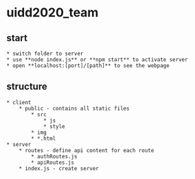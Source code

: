# uidd2020_team

## start
    * switch folder to server
    * use **node index.js** or **npm start** to activate server
    * open **localhost:[port]/[path]** to see the webpage

## structure
    * client
        * public - contains all static files
            * src
                * js
                * style
            * img
            * *.html
    * server
        * routes - define api content for each route
            * authRoutes.js
            * apiRoutes.js
        * index.js - create server
